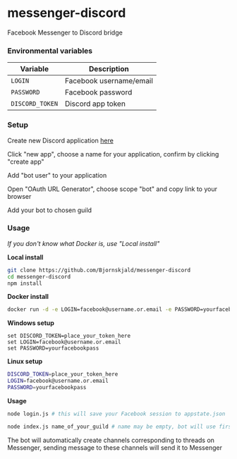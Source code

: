 # messenger-discord
Facebook Messenger to Discord bridge

### Environmental variables

| Variable | Description |
| --- | --- |
| `LOGIN` | Facebook username/email |
| `PASSWORD` | Facebook password |
| `DISCORD_TOKEN` | Discord app token |

### Setup

Create new Discord application [here](https://discordapp.com/developers/applications/me)

Click "new app", choose a name for your application, confirm by clicking "create app"

Add "bot user" to your application

Open "OAuth URL Generator", choose scope "bot" and copy link to your browser

Add your bot to chosen guild

### Usage

*If you don't know what Docker is, use "Local install"*

**Local install**
```bash
git clone https://github.com/Bjornskjald/messenger-discord
cd messenger-discord
npm install
```

**Docker install**
```bash
docker run -d -e LOGIN=facebook@username.or.email -e PASSWORD=yourfacebookpass -e DISCORD_TOKEN=token Bjornskjald/messenger-discord
```

**Windows setup**
```batch
set DISCORD_TOKEN=place_your_token_here
set LOGIN=facebook@username.or.email
set PASSWORD=yourfacebookpass
```

**Linux setup**
```bash
DISCORD_TOKEN=place_your_token_here
LOGIN=facebook@username.or.email
PASSWORD=yourfacebookpass
```

**Usage**
```bash
node login.js # this will save your Facebook session to appstate.json

node index.js name_of_your_guild # name may be empty, bot will use first guild from the list
```

The bot will automatically create channels corresponding to threads on Messenger, sending message to these channels will send it to Messenger
